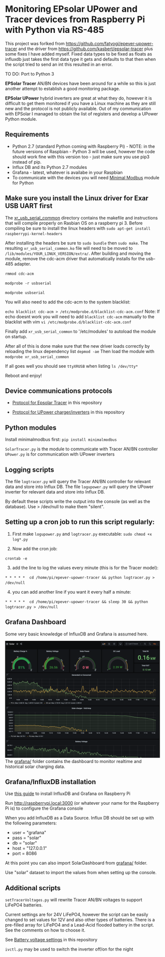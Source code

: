 Monitoring EPsolar UPower and Tracer devices from Raspberry Pi with Python via RS-485
===================================================

This project was forlked from https://github.com/fatyogi/epever-upower-tracer and the driver from https://github.com/kasbert/epsolar-tracer plus some fixes I have added myself. Fixed data types to be fixed as floats as influxdb just takes the first data type it gets and defaults to that then when the script tried to send an int this resulted in an error. 

TO DO: Port to Python 3

**EPSolar Tracer** AN/BN devices have been around for a while so this is just another attempt to establish a good monitoring package.

**EPSolar UPower** hybrid inverters are great at what they do, however it is difficult to get them monitored if you have a Linux machine as they are still new and the protocol is not publicly available. Out of my communication with EPSolar I managed to obtain the list of registers and develop a UPower Python module.

## Requirements
- Python 2.7 (standard Python coming with Raspberry Pi) - NOTE: in the future versions of Raspbian - Python 3 will be used, however the code should work fine with this version too - just make sure you use pip3 instead of pip.
- Influx DB and its Python 2.7 modules
- Grafana - latest, whatever is availabe in your Raspbian
- To communicate with the devices you will need [Minimal Modbus](https://minimalmodbus.readthedocs.io/en/stable/) module for Python

Make sure you install the Linux driver for Exar USB UART first
--------------------------------------------------------------
The [xr_usb_serial_common](xr_usb_serial_common-1a/) directory contains the makefile and instructions that will compile properly on Rasbian OS on a raspberry pi 3. Before compiling be sure to install the linux headers with
`sudo apt-get install raspberrypi-kernel-headers`

After installing the headers be sure to `sudo bundle` then `sudo make`.
The resulting `xr_usb_serial_common.ko` file will need to be moved to `/lib/modules/YOUR_LINUX_VERSION/extra/`.
After building and moving the module, remove the cdc-acm driver that automatically installs for the usb-485 adapter.

`rmmod cdc-acm`

`modprobe -r usbserial`

`modprobe usbserial`

You will also need to add the cdc-acm to the system blacklist:

`echo blacklist cdc-acm > /etc/modprobe.d/blacklist-cdc-acm.conf`
Note: If echo doesnt work you will need to add `blacklist cdc-acm` manually to the blacklist with vim `vi /etc/modprobe.d/blacklist-cdc-acm.conf`

Finally add `xr_usb_serial_common` to '/etc/modules' to autoload the module on startup.

After all of this is done make sure that the new driver loads correctly by reloading the linux dependency list `depmod -ae`
Then load the module with `modprobe xr_usb_serial_common`

If all goes well you should see `ttyXRUSB` when listing `ls /dev/tty*`

Reboot and enjoy!

Device communications protocols
---------------------
* [Protocol for Epsolar Tracer](epsolar-docs/1733_modbus_protocol.pdf) in this repository

* [Protocol for UPower charger/inverters](epsolars-docs/Upower-communication-protocol-20190411.xlsx) in this repository

Python modules
--------------
Install minimalmodbus first:
`pip install minimalmodbus`

`SolarTracer.py` is the module to communicate with Tracer AN/BN controller
`UPower.py` is for communication with UPower inverters

Logging scripts
--------------
The file `logtracer.py` will query the Tracer AN/BN controller for relevant data and store into Influx DB.
The file `logupower.py` will query the UPower inverter for relevant data and store into Influx DB.

By default these scripts write the output into the console (as well as the database). Use > /dev/null to make them "silent".

## Setting up a cron job to run this script regularly:

1. First make `logupower.py` and `logtracer.py` executable:
`sudo chmod +x log*.py`

3. Now add the cron job:

`crontab -e`

3. add the line to log the values every minute (this is for the Tracer model):

`* * * * *  cd /home/pi/epever-upower-tracer && python logtracer.py > /dev/null`

4. you can add another line if you want it every half a minute:

`* * * * *  cd /home/pi/epever-upower-tracer && sleep 30 && python logtracer.py > /dev/null`

Grafana Dashboard
--------------------
Some very basic knowledge of InfluxDB and Grafana is assumed here.

![Img](grafana/screenshot.png)
The [grafana/](grafana/) folder contains the dashboard to monitor realtime and historical solar charging data.

## Grafana/InfluxDB installation

Use [this guide](https://simonhearne.com/2020/pi-influx-grafana/) to install InfluxDB and Grafana on Raspberry Pi

Run http://raspberrypi.local:3000 (or whatever your name for the Raspberry Pi is) to configure the Grafana console

When you add InfluxDB as a Data Source. Influx DB should be set up with the following parameters:

- user = "grafana"
- pass = "solar"
- db   = "solar"
- host = "127.0.0.1"
- port = 8086

At this point you can also import SolarDashboard from [grafana/](grafana/) folder.

Use "solar" dataset to import the values from when setting up the console.

Additional scripts
------------------
`setTracerVoltages.py` will rewrite Tracer AN/BN voltages to support LiFePO4 batteries.

Current settings are for 24V LiFePO4, however the script can be easily changed to set values for 12V and also other types of batteries. There is a pre-filled array for LiFePO4 and a Lead-Acid flooded battery in the script. See the comments on how to choose it.

See [Battery voltage settings](epsolars-docs/LiFePO4-Settings.xlsx) in this repository


`ivctl.py` may be used to switch the inverter off/on for the night
